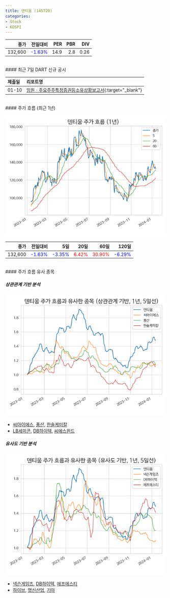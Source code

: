 ```yaml
---
title: 덴티움 (145720)
categories:
- Stock
- KOSPI
---
```


|종가|전일대비|PER|PBR|DIV|
|---:|-------:|--:|--:|--:|
|132,600|<span style="color: blue">-1.63%</span>|14.9|2.8|0.26|

<!-- more -->

<br>
#### 최근 7일 DART 신규 공시


|제출일|리포트명|
|:-----|:-------|
|01-10|[임원ㆍ주요주주특정증권등소유상황보고서](https://dart.fss.or.kr/dsaf001/main.do?rcpNo=20240110000704){:target="_blank"}|

<br>
#### 주가 흐름 (최근 1년)

![145720](/assets/images/stock/145720.png)

|종가|전일대비|5일|20일|60일|120일|
|---:|-------:|--:|---:|---:|----:|
|132,600|<span style="color: blue">-1.63%</span>|<span style="color: blue">-3.35%</span>|<span style="color: red">6.42%</span>|<span style="color: red">30.90%</span>|<span style="color: blue">-6.29%</span>|

<br>
#### 주가 흐름 유사 종목

##### 상관관계 기반 분석

![145720](/assets/images/stock/145720_corr.png)
- [씨아이에스](/222080/), [풍산](/103140/), [한솔케미칼](/014680/)
- [LB세미콘](/061970/), [DB하이텍](/000990/), [씨에스윈드](/112610/)

##### 유사도 기반 분석

![145720](/assets/images/stock/145720_sim.png)
- [넥슨게임즈](/225570/), [DB하이텍](/000990/), [에프에스티](/036810/)
- [하이브](/352820/), [명신산업](/009900/), [기아](/000270/)